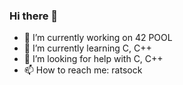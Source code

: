 ### Hi there 👋

- 🔭 I’m currently working on 42 POOL
- 🌱 I’m currently learning C, C++
- 🤔 I’m looking for help with C, C++
- 📫 How to reach me: ratsock
